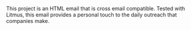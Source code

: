 This project is an HTML email that is cross email compatible. Tested with Litmus, this email provides a personal touch to the daily outreach that companies make.
